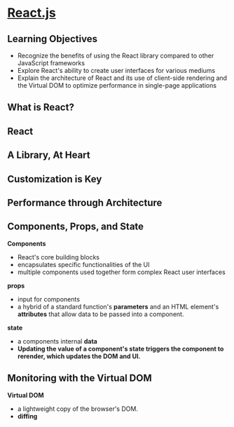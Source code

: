 # [React.js](https://login.codingdojo.com/m/754/16722/124548)

## Learning Objectives

- Recognize the benefits of using the React library compared to other JavaScript frameworks
- Explore React's ability to create user interfaces for various mediums
- Explain the architecture of React and its use of client-side rendering and the Virtual DOM to optimize performance in single-page applications

## What is React?

## React

## A Library, At Heart

## Customization is Key


## Performance through Architecture


## Components, Props, and State

__Components__ 
- React's core building blocks 
- encapsulates specific functionalities of the UI 
- multiple components used together form complex React user interfaces

__props__
- input for components
- a hybrid of a standard function's __parameters__ and an HTML element's __attributes__ that allow data to be passed into a component.

__state__
- a components internal __data__
- __Updating the value of a component's state triggers the component to rerender, which updates the DOM and UI.__

## Monitoring with the Virtual DOM

__Virtual DOM__
- a lightweight copy of the browser's DOM.
- __diffing__
